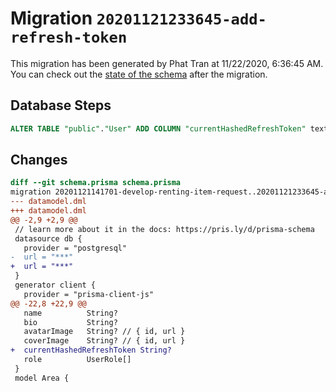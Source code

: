 # Migration `20201121233645-add-refresh-token`

This migration has been generated by Phat Tran at 11/22/2020, 6:36:45 AM.
You can check out the [state of the schema](./schema.prisma) after the migration.

## Database Steps

```sql
ALTER TABLE "public"."User" ADD COLUMN "currentHashedRefreshToken" text   
```

## Changes

```diff
diff --git schema.prisma schema.prisma
migration 20201121141701-develop-renting-item-request..20201121233645-add-refresh-token
--- datamodel.dml
+++ datamodel.dml
@@ -2,9 +2,9 @@
 // learn more about it in the docs: https://pris.ly/d/prisma-schema
 datasource db {
   provider = "postgresql"
-  url = "***"
+  url = "***"
 }
 generator client {
   provider = "prisma-client-js"
@@ -22,8 +22,9 @@
   name          String?
   bio           String?
   avatarImage   String? // { id, url }
   coverImage    String? // { id, url }
+  currentHashedRefreshToken String?
   role          UserRole[]
 }
 model Area {
```


